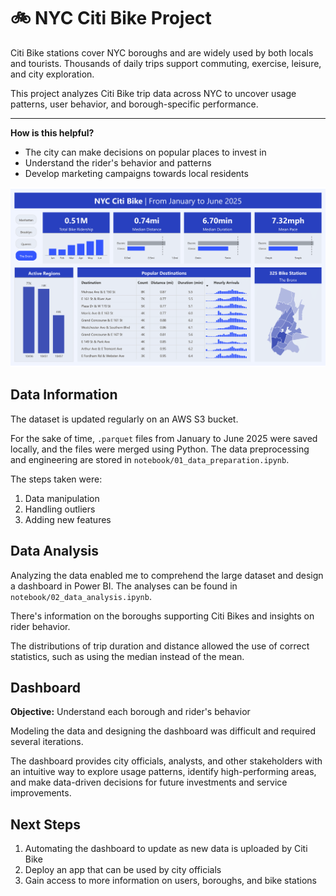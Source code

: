 # 🚲 NYC Citi Bike Project

Citi Bike stations cover NYC boroughs and are widely used by both locals and tourists. Thousands of daily trips support commuting, exercise, leisure, and city exploration. 

This project analyzes Citi Bike trip data across NYC to uncover usage patterns, user behavior, and borough-specific performance.

---

**How is this helpful?**

- The city can make decisions on popular places to invest in
- Understand the rider's behavior and patterns
- Develop marketing campaigns towards local residents

![Dashboard](powerbi_dashboard.png)

## Data Information

The dataset is updated regularly on an AWS S3 bucket.

For the sake of time, `.parquet` files from January to June 2025 were saved locally, and the files were merged using Python. The data preprocessing and engineering are stored in `notebook/01_data_preparation.ipynb`. 

The steps taken were:

1. Data manipulation
2. Handling outliers
3. Adding new features

## Data Analysis

Analyzing the data enabled me to comprehend the large dataset and design a dashboard in Power BI. The analyses can be found in `notebook/02_data_analysis.ipynb`. 

There's information on the boroughs supporting Citi Bikes and insights on rider behavior. 

The distributions of trip duration and distance allowed the use of correct statistics, such as using the median instead of the mean. 

## Dashboard

**Objective:** Understand each borough and rider's behavior

Modeling the data and designing the dashboard was difficult and required several iterations. 

The dashboard provides city officials, analysts, and other stakeholders with an intuitive way to explore usage patterns, identify high-performing areas, and make data-driven decisions for future investments and service improvements.

## Next Steps
1. Automating the dashboard to update as new data is uploaded by Citi Bike
2. Deploy an app that can be used by city officials
3. Gain access to more information on users, boroughs, and bike stations